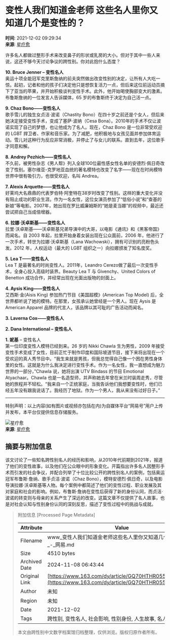 # 变性人我们知道金老师 这些名人里你又知道几个是变性的？

**时间**: 2021-12-02 09:29:34  
**来源**: [星疗愈](https://www.163.com/dy/media/T1632319400774.html)

许多名人都做过整形手术来改变鼻子的形状或乳房的大小。但对于其中一些人来说，这还不够今天讨论争议的跨性别。你对此抱什么态度？

**10. Bruce Jenner – 变性名人**  
奥运十项全能冠军克里斯詹纳的前夫突然做出改变性别的决定，让所有人大吃一惊。起初，记者和他的孩子们决定他只是想恢复活力一点，但后来这位前运动员摘下了亚当的苹果，并开始积极谈判变性手术。此外，他开始喝使胸部变大的激素。布鲁斯詹纳的一位发言人告诉媒体，65 岁的布鲁斯终于决定为自己活一点。

**9. Chaz Bono——变性名人**  
歌手雪儿的独生女贞洁·波诺（Chastity Bono）在四十岁之前还是个女人，但后来她决定接受变性手术，变成了塞萨·波纳（Cesa Bona）。2010年的手术不仅让波诺实现了自己的梦想，也让他成为了名人。现在，Chaz Bono 是一位非常受欢迎的 LGBT 捍卫者、作家和音乐家。为了减肥，他积极地与女孩见面并参加体育运动。雪儿对这种行为反应非常消极，并停止了与女儿的联系。直到去年，这位歌手才同意和解。

**8. Andrey Pezhich——变性名人**  
不久前，被男性杂志《男人帮》列入全球100位最性感女性名单的安德烈·佩日奇改变了性别。塞尔维亚-克罗地亚血统的著名模特也改变了名字——现在在时尚模特世界中很有吸引力，也很受欢迎，名叫 Andrea。

**7. Alexis Arquette——变性名人**  
好莱坞大名鼎鼎的代表罗伯特·阿奎特在38岁时改变了性别。这样的重大变化并没有阻止成功的职业生涯。作为一名女性，这位女演员参加了“低俗小说”和“查基的新娘”等电影。2007年，她出现在罗比威廉姆斯的“她是麦当娜”的视频中，最近还尝试把自己当成倍增器。

**6. 拉娜·沃卓斯基——变性名人**  
拉里·沃卓斯基——沃卓斯基兄弟导演中的大哥，以电影《通讯》和《黑客帝国》而闻名。自 2003 年起，拉里开始身着女装出现在公众面前，2006 年，他进行了一次手术，转世为拉娜·沃卓斯基（Lana Wachowski），拥有可识别的亮粉色头发。2012 年，人权运动（最大的 LGBT 组织之一）向拉娜颁发了知名度奖。

**5. Lea T——变性名人**  
Lea T 是最著名的时尚变性人。2011年，Leandro Cerezo做了最后一次变性手术，全身心投入高级时装界。Beauty Lea T 与 Givenchy、United Colors of Benetton 成功合作，并经常出现在光面出版物的封面上。

**4. Aysis King——变性名人**  
艾西斯·金(Aisis King) 参加热门节目《美国超模》(American Top Model) 后，全世界都听说了她的模特。在那里，女孩承认她曾经是一个男人。现在 Aysis 是 American Apparel 品牌的代言人，该品牌以其可耻的广告活动而闻名。

**3. Laverna Cox——变性名人**

**2. Dana International – 变性名人**

**1. 妮基** – 变性名人  
第一位印度变性人模特已经到来。26 岁的 Nikki Chawla 生为男性，2009 年接受变性手术变成了女性，目前正忙于制作印度和国际坡道节目，接下来将出现在一个受欢迎的真人秀节目中。“我生来就是男孩，但我总觉得自己像一个困在男性身体里的女性。这就是为什么我决定进行变性手术。作为一名女性，我一直想成为魅力世界的一部分，”Chawla 说，她将出演 UTV Bindass 的节目 Emotional Atyachaar。Chawla 也是一名造型师，并声称她去年曾在米兰时装周走秀，尽管她的旅程并不轻松。“我来自一个正统家庭，当我告诉他们我想要变性时，他们已经五年没有跟我说话了。我经历了地狱。作为一个男人，我从来没有过好日子。”

---

特别声明：以上内容(如有图片或视频亦包括在内)为自媒体平台“网易号”用户上传并发布，本平台仅提供信息存储服务。

![星疗愈](https://nimg.ws.126.net/?url=http://dingyue.ws.126.net/2021/0922/193b6bf4j00qzu9f00011c000bq00bqm.jpg&thumbnail=160y160&quality=80&type=jpg)  
**来源**: [星疗愈](https://www.163.com/dy/media/T1632319400774.html)

## 摘要与附加信息

<!-- tcd_abstract -->
该文讨论了一些知名跨性别名人的经历和影响，从2010年代前期到2021年，报道了他们的变性故事，以及他们在公众眼中的形象变化。开篇指出许多名人因整形手术而引发的社会争议，并配合列举了十位比较公开的跨性别名人的案例，包括奥运冠军布鲁斯·詹纳、歌手贞洁·波诺（Chaz Bono），模特安德烈·佩日奇，以及电影导演拉娜·沃卓斯基等人物。每个案例中都简述了他们的变性过程、职业发展及其对家庭和社会的影响。例如，布鲁斯·詹纳在变性后获得了新的身份认同，而贞洁·波诺的转变则与母亲的关系产生了深远的改变。这篇文章不仅提供了名人故事，也是对社会认知与性别身份认同的深刻反思，描述了变性过程中的挑战与成就。
<!-- tcd_abstract_end -->

> 附加信息 [Processed Page Metadata]
>
> | Attribute       | Value                                  |
> |-----------------|----------------------------------------|
> | Filename        | www_变性人我们知道金老师这些名人里你又知道几个是变性的？_-_网易.md                             |
> | Size            | 4510 bytes                           |
> | Archived Date   | 2024-11-08 06:43:44                             |
> | Original Link   | [https://www.163.com/dy/article/GQ70HTHR0552KXA7.html](https://www.163.com/dy/article/GQ70HTHR0552KXA7.html)                       |
> | Author          | 未知                               |
> | Region          | 未知                               |
> | Date            | 2021-12-02                                 |
> | Tags            | 跨性别, 变性名人, 社会影响, 性别身份, 人生故事, 名人故事                                 |
>
> 本文由跨性别中文数字档案馆归档整理，仅供浏览。版权归原作者所有。
>